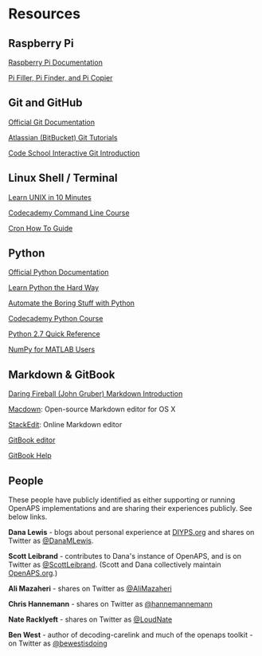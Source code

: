 # Resources

## Raspberry Pi
[Raspberry Pi Documentation](https://www.raspberrypi.org/documentation/)

[Pi Filler, Pi Finder, and Pi Copier](http://ivanx.com/raspberrypi/)

## Git and GitHub

[Official Git Documentation](https://git-scm.com/doc)

[Atlassian (BitBucket) Git Tutorials](https://www.atlassian.com/git/)

[Code School Interactive Git Introduction](https://try.github.io/)

## Linux Shell / Terminal

[Learn UNIX in 10 Minutes](http://freeengineer.org/learnUNIXin10minutes.html)

[Codecademy Command Line Course](https://www.codecademy.com/en/courses/learn-the-command-line)

[Cron How To Guide](https://help.ubuntu.com/community/CronHowto)

## Python

[Official Python Documentation](https://docs.python.org/2/)

[Learn Python the Hard Way](http://learnpythonthehardway.org/book/index.html)

[Automate the Boring Stuff with Python](https://automatetheboringstuff.com/)

[Codecademy Python Course](https://www.codecademy.com/tracks/python)

[Python 2.7 Quick Reference](http://rgruet.free.fr/PQR27/PQR2.7.html)

[NumPy for MATLAB Users](http://mathesaurus.sourceforge.net/matlab-numpy.html)

## Markdown & GitBook
[Daring Fireball (John Gruber) Markdown Introduction](http://daringfireball.net/projects/markdown/)

[Macdown](http://macdown.uranusjr.com/): Open-source Markdown editor for OS X

[StackEdit](https://stackedit.io/): Online Markdown editor

[GitBook editor](https://www.gitbook.com/)

[GitBook Help](http://help.gitbook.com/)

## People

These people have publicly identified as either supporting or running OpenAPS implementations and are sharing their experiences publicly. See below links. 

<b>Dana Lewis</b> - blogs about personal experience at [DIYPS.org](http://DIYPS.org) and shares on Twitter as [@DanaMLewis](http://twitter.com/danamlewis). 

<b>Scott Leibrand</b> - contributes to Dana's instance of OpenAPS, and is on Twitter as [@ScottLeibrand](http://twitter.com/scottleibrand). (Scott and Dana collectively maintain [OpenAPS.org](http://openaps.org).)

<b>Ali Mazaheri</b> - shares on Twitter as [@AliMazaheri](http://twitter.com/alimazaheri)

<b>Chris Hannemann</b> - shares on Twitter as [@hannemannemann](http://twitter.com/hannemannemann)

<b>Nate Racklyeft</b> - shares on Twitter as [@LoudNate](http://twitter.com/loudnate)

<b>Ben West</b> - author of decoding-carelink and much of the openaps toolkit - on Twitter as [@bewestisdoing](http://twitter.com/bewestisdoing)
